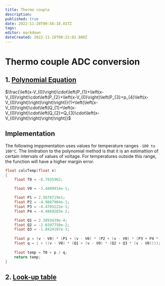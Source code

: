 ```yaml
---
title: Thermo couple
description: 
published: true
date: 2022-11-28T00:56:18.037Z
tags: 
editor: markdown
dateCreated: 2022-11-28T00:22:02.800Z
---
```


# Thermo couple ADC conversion
## 1. [Polynomial  Equation](http://www.mosaic-industries.com/embedded-systems/microcontroller-projects/temperature-measurement/thermocouple/type-k-calibration-table)

$\frac{\left(x-V_{0}\right)\cdot\left(P_{1}+\left(x-V_{0}\right)\cdot\left(P_{2}+\left(x-V_{0}\right)\left(P_{3}+p_{4}\left(x-V_{0}\right)\right)\right)\right)}{1+\left(\left(x-V_{0}\right)\cdot\left(Q_{1}+\left(x-V_{0}\right)\cdot\left(Q_{2}+Q_{3}\cdot\left(x-V_{0}\right)\right)\right)\right)}$

## Implementation
The following imppmentation uses values for temperature ranges `-100 to 100°C`. The limitration to the polynomial method is that it is an estimattion of certain intervals of values of voltage. For temperatures outside this range, the function will have  a higher margin error.
```c++
float calcTemp(float v)
{
    float T0 = -8.7935962;

    float V0 = -3.4489914e-1;

    float P1 = 2.5678719e1;
    float P2 = -4.9887904e-1;
    float P3 = -4.4705222e-1;
    float P4 = -4.4869203e-2;

    float Q1 = 2.3893439e-4;
    float Q2 = -2.0397750e-2;
    float Q3 = -1.8424107e-3;
    
    float p = (v - V0) * (P1 + (v - V0) * (P2 + (v - V0) * (P3 + P4 * (v - V0))));
    float q = 1 + ((v - V0) * (Q1 + (v - V0) * (Q2 + Q3 * (v - V0))));
    
    float temp = T0 + p / q;
    return temp;
}
```

## 2. [Look-up table](https://srdata.nist.gov/its90/download/type_k.tab)

